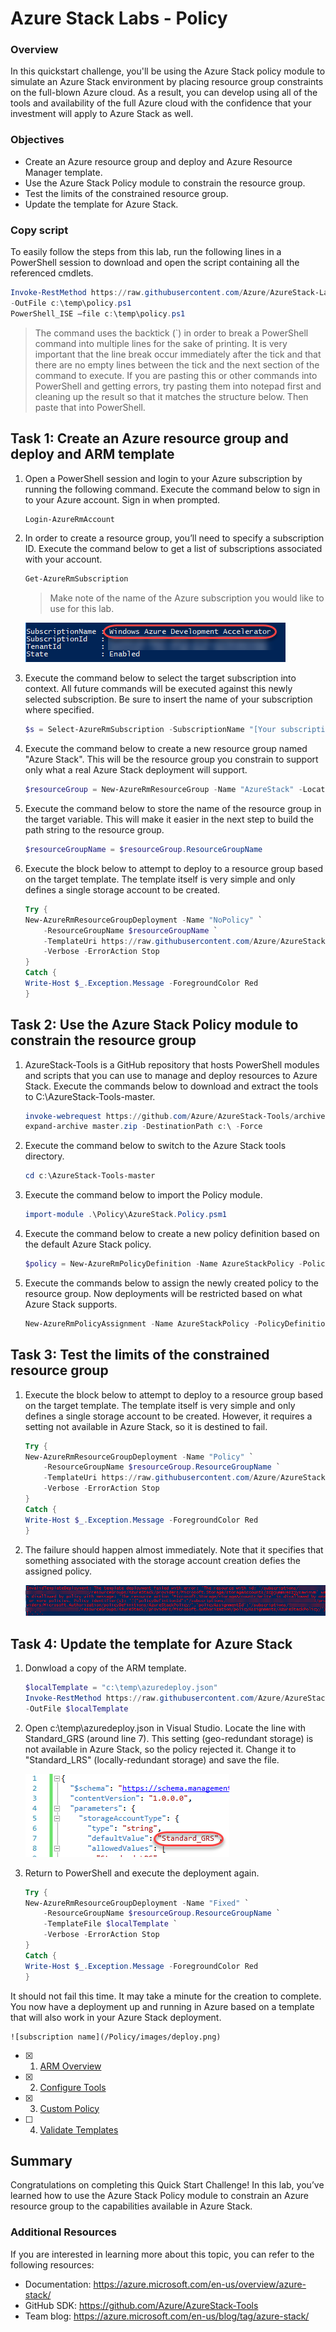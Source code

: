 # Azure Stack Labs - Policy

### Overview

In this quickstart challenge, you'll be using the Azure Stack policy module to simulate an Azure Stack environment by placing resource group constraints on the full-blown Azure cloud. As a result, you can develop using all of the tools and availability of the full Azure cloud with the confidence that your investment will apply to Azure Stack as well.

### Objectives	

- Create an Azure resource group and deploy and Azure Resource Manager template.
- Use the Azure Stack Policy module to constrain the resource group.
- Test the limits of the constrained resource group.
- Update the template for Azure Stack.

### Copy script
To easily follow the steps from this lab, run the following lines in a PowerShell session to download and open the script containing all the referenced cmdlets.

``` PowerShell
Invoke-RestMethod https://raw.githubusercontent.com/Azure/AzureStack-Labs/master/Policy/policy.ps1 ` 
-OutFile c:\temp\policy.ps1
PowerShell_ISE –file c:\temp\policy.ps1
```

> The command uses the backtick (`) in order to break a PowerShell command into multiple lines for the sake of printing. It is very important that the line break occur immediately after the tick and that there are no empty lines between the tick and the next section of the command to execute. If you are pasting this or other commands into PowerShell and getting errors, try pasting them into notepad first and cleaning up the result so that it matches the structure below. Then paste that into PowerShell.

## Task 1: Create an Azure resource group and deploy and ARM template
1. Open a PowerShell session and login to your Azure subscription by running the following command. Execute the command below to sign in to your Azure account. Sign in when prompted.

    ``` PowerShell
    Login-AzureRmAccount
    ```

2. In order to create a resource group, you’ll need to specify a subscription ID. Execute the command below to get a list of subscriptions associated with your account.

    ``` PowerShell
    Get-AzureRmSubscription
    ```

    > Make note of the name of the Azure subscription you would like to use for this lab.

    ![subscription name](/Policy/images/subscriptionName.png)
 
3. Execute the command below to select the target subscription into context. All future commands will be executed against this newly selected subscription. Be sure to insert the name of your subscription where specified.

    ``` PowerShell
    $s = Select-AzureRmSubscription -SubscriptionName "[Your subscription name]"
    ```

4. Execute the command below to create a new resource group named "Azure Stack". This will be the resource group you constrain to support only what a real Azure Stack deployment will support.

    ``` PowerShell
    $resourceGroup = New-AzureRmResourceGroup -Name "AzureStack" -Location "West US"
    ```

5. Execute the command below to store the name of the resource group in the target variable. This will make it easier in the next step to build the path string to the resource group.

    ``` PowerShell
    $resourceGroupName = $resourceGroup.ResourceGroupName
    ```

6. Execute the block below to attempt to deploy to a resource group based on the target template. The template itself is very simple and only defines a single storage account to be created.

    ``` PowerShell
    Try {
    New-AzureRmResourceGroupDeployment -Name "NoPolicy" `
        -ResourceGroupName $resourceGroupName `
        -TemplateUri https://raw.githubusercontent.com/Azure/AzureStack-Labs/master/Policy/azuredeploy.json `
        -Verbose -ErrorAction Stop
    }
    Catch {
    Write-Host $_.Exception.Message -ForegroundColor Red
    }
    ```

## Task 2: Use the Azure Stack Policy module to constrain the resource group

1. AzureStack-Tools is a GitHub repository that hosts PowerShell modules and scripts that you can use to manage and deploy resources to Azure Stack. Execute the commands below to download and extract the tools to C:\AzureStack-Tools-master.

    ``` PowerShell
    invoke-webrequest https://github.com/Azure/AzureStack-Tools/archive/master.zip -OutFile master.zip
    expand-archive master.zip -DestinationPath c:\ -Force
    ```

2. Execute the command below to switch to the Azure Stack tools directory.

    ``` PowerShell
    cd c:\AzureStack-Tools-master
    ```

3. Execute the command below to import the Policy module.

    ``` PowerShell
    import-module .\Policy\AzureStack.Policy.psm1
    ```

4. Execute the command below to create a new policy definition based on the default Azure Stack policy.

    ``` PowerShell
    $policy = New-AzureRmPolicyDefinition -Name AzureStackPolicy -Policy (Get-AzureStackRmPolicy)
    ```

5. Execute the commands below to assign the newly created policy to the resource group. Now deployments will be restricted based on what Azure Stack supports.

    ``` PowerShell
    New-AzureRmPolicyAssignment -Name AzureStackPolicy -PolicyDefinition $policy -Scope $ResourceGroup.ResourceId
    ```

## Task 3: Test the limits of the constrained resource group
1. Execute the block below to attempt to deploy to a resource group based on the target template. The template itself is very simple and only defines a single storage account to be created. However, it requires a setting not available in Azure Stack, so it is destined to fail.

    ``` PowerShell
    Try {
    New-AzureRmResourceGroupDeployment -Name "Policy" `
        -ResourceGroupName $resourceGroup.ResourceGroupName `
        -TemplateUri https://raw.githubusercontent.com/Azure/AzureStack-Labs/master/Policy/azuredeploy.json `
        -Verbose -ErrorAction Stop
    }
    Catch {
    Write-Host $_.Exception.Message -ForegroundColor Red
    }
    ```
2.	The failure should happen almost immediately. Note that it specifies that something associated with the storage account creation defies the assigned policy.

    ![subscription name](/Policy/images/policyError.png)
 
## Task 4: Update the template for Azure Stack
1.	Donwload a copy of the ARM template.

    ``` PowerShell
    $localTemplate = "c:\temp\azuredeploy.json"
    Invoke-RestMethod https://raw.githubusercontent.com/Azure/AzureStack-Labs/master/Policy/azuredeploy.json `
    -OutFile $localTemplate
    ```

2. Open c:\temp\azuredeploy.json in Visual Studio. Locate the line with Standard_GRS (around line 7). This setting (geo-redundant storage) is not available in Azure Stack, so the policy rejected it. Change it to "Standard_LRS" (locally-redundant storage) and save the file.

    ![subscription name](/Policy/images/changeTemplate.png)
 
3. Return to PowerShell and execute the deployment again. 

    ``` PowerShell
    Try {
    New-AzureRmResourceGroupDeployment -Name "Fixed" `
        -ResourceGroupName $resourceGroup.ResourceGroupName `
        -TemplateFile $localTemplate `
        -Verbose -ErrorAction Stop
    }
    Catch {
    Write-Host $_.Exception.Message -ForegroundColor Red
    }
    ```

It should not fail this time. It may take a minute for the creation to complete. You now have a deployment up and running in Azure based on a template that will also work in your Azure Stack deployment.

    ![subscription name](/Policy/images/deploy.png)
 
- [x] 1. [ARM Overview](/ARM%20Overview/README.md)
- [x] 2. [Configure Tools](/Configure%20Tools/README.md)
- [x] 3. [Custom Policy](/Custom%20Policy/README.md)
- [ ] 4. [Validate Templates](/Validate%20Templates/README.md) 

## Summary

Congratulations on completing this Quick Start Challenge! In this lab, you’ve learned how to use the Azure Stack Policy module to constrain an Azure resource group to the capabilities available in Azure Stack.

### Additional Resources
If you are interested in learning more about this topic, you can refer to the following resources:
- Documentation: https://azure.microsoft.com/en-us/overview/azure-stack/
- GitHub SDK: https://github.com/Azure/AzureStack-Tools
- Team blog: https://azure.microsoft.com/en-us/blog/tag/azure-stack/
